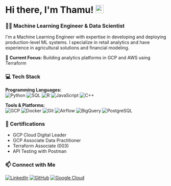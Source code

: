# Hi there, I'm Thamu! <img src="https://media.giphy.com/media/hvRJCLFzcasrR4ia7z/giphy.gif" width="25px">

### 👨‍💻 Machine Learning Engineer & Data Scientist

I'm a Machine Learning Engineer with expertise in developing and deploying production-level ML systems. I specialize in retail analytics and have experience in agricultural solutions and financial modeling.

🔭 **Current Focus:** Building analytics platforms in GCP and AWS using Terraform

### 💻 Tech Stack

**Programming Languages:**  
![Python](https://img.shields.io/badge/-Python-3776AB?style=flat&logo=Python&logoColor=white)
![SQL](https://img.shields.io/badge/-SQL-4479A1?style=flat&logo=MySQL&logoColor=white)
![R](https://img.shields.io/badge/-R-276DC3?style=flat&logo=R&logoColor=white)
![JavaScript](https://img.shields.io/badge/-JavaScript-F7DF1E?style=flat&logo=JavaScript&logoColor=black)
![C++](https://img.shields.io/badge/-C++-00599C?style=flat&logo=C%2B%2B&logoColor=white)

**Tools & Platforms:**  
![GCP](https://img.shields.io/badge/-Google_Cloud-4285F4?style=flat&logo=google-cloud&logoColor=white)
![Docker](https://img.shields.io/badge/-Docker-2496ED?style=flat&logo=docker&logoColor=white)
![Git](https://img.shields.io/badge/-Git-F05032?style=flat&logo=git&logoColor=white)
![Airflow](https://img.shields.io/badge/-Apache_Airflow-017CEE?style=flat&logo=apache-airflow&logoColor=white)
![BigQuery](https://img.shields.io/badge/-BigQuery-4285F4?style=flat&logo=google-cloud&logoColor=white)
![PostgreSQL](https://img.shields.io/badge/-PostgreSQL-336791?style=flat&logo=postgresql&logoColor=white)

### 🌟 Certifications
- GCP Cloud Digital Leader
- GCP Associate Data Practitioner
- Terraform Associate (003)
- API Testing with Postman

### 📫 Connect with Me

[![LinkedIn](https://img.shields.io/badge/-LinkedIn-0077B5?style=flat&logo=linkedin&logoColor=white)](https://www.linkedin.com/in/mnyulwa)
[![GitHub](https://img.shields.io/badge/-GitHub-181717?style=flat&logo=github&logoColor=white)](https://github.com/ThamuMnyulwa)
[![Google Cloud](https://img.shields.io/badge/-Cloud_Skills-4285F4?style=flat&logo=google-cloud&logoColor=white)](https://www.cloudskillsboost.google/public_profiles/aeaf977c-1924-4ad9-8296-470a86e366aa)

